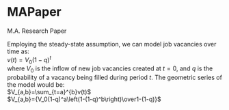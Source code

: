 # MAPaper
M.A. Research Paper

Employing the steady-state assumption, we can model job vacancies over time as: <br />
$v(t)=V_0(1-q)^t$<br />
where $V_0$ is the inflow of new job vacancies created at $t=0$, and $q$ is the probability of a vacancy being filled during period $t$. The geometric series of the model would be:<br />
$V_{a,b}=\sum_{t=a}^{b}v(t)$<br />
$V_{a,b}={V_0(1-q)^a\left(1-(1-q)^b\right)\over1-(1-q)}$
